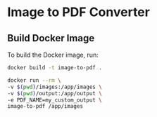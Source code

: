 # Image to PDF Converter

## Build Docker Image
To build the Docker image, run:

```bash
docker build -t image-to-pdf .

docker run --rm \
-v $(pwd)/images:/app/images \
-v $(pwd)/output:/app/output \
-e PDF_NAME=my_custom_output \
image-to-pdf /app/images
